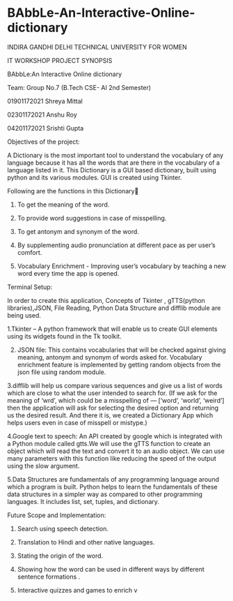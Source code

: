 # BAbbLe-An-Interactive-Online-dictionary

INDIRA GANDHI DELHI TECHNICAL UNIVERSITY FOR WOMEN

IT WORKSHOP PROJECT SYNOPSIS

BAbbLe:An Interactive Online dictionary

Team: Group No.7 (B.Tech CSE- AI 2nd Semester)

01901172021 Shreya Mittal

02301172021 Anshu Roy

04201172021 Srishti Gupta


Objectives of the project:

A Dictionary is the most important tool to understand the
vocabulary of any language because it has all the words that are
there in the vocabulary of a language listed in it. This Dictionary
is a GUI based dictionary, built using python and its various
modules. GUI is created using Tkinter.

Following are the functions in this Dictionary

1. To get the meaning of the word.

2. To provide word suggestions in case of misspelling.

3. To get antonym and synonym of the word.

4. By supplementing audio pronunciation at different pace as
per user’s comfort.

5. Vocabulary Enrichment - Improving user’s vocabulary by
teaching a new word every time the app is opened.


Terminal Setup:

In order to create this application, Concepts of Tkinter , gTTS(python
libraries),JSON, File Reading, Python Data Structure and difflib
module are being used.

1.Tkinter – A python framework that will enable us to create
GUI elements using its widgets found in the Tk toolkit.

2. JSON file: This contains vocabularies that will be checked against
giving meaning, antonym and synonym of words asked for. Vocabulary
enrichment feature is implemented by getting random objects from the
json file using random module.

3.difflib will help us compare various sequences and give us a list of
words which are close to what the user intended to search for.
(If we ask for the meaning of ‘wrd’, which could be a misspelling of —
[‘word’, ‘world’, ‘weird’] then the application will ask for selecting the
desired option and returning us the desired result.
And there it is, we created a Dictionary App which helps users even in case
of misspell or mistype.)

4.Google text to speech: An API created by google which is integrated
with a Python module called gtts.We will use the gTTS function to create
an object which will read the text and convert it to an audio object. We
can use many parameters with this function like reducing the speed of
the output using the slow argument.

5.Data Structures are fundamentals of any programming language
around which a program is built. Python helps to learn the fundamentals
of these data structures in a simpler way as compared to other
programming languages. It includes list, set, tuples, and dictionary.


Future Scope and Implementation:

1. Search using speech detection.

2. Translation to Hindi and other native languages.

3. Stating the origin of the word.

4. Showing how the word can be used in different ways by
different sentence formations .

5. Interactive quizzes and games to enrich v
